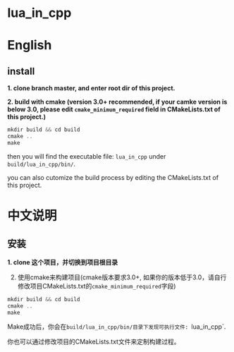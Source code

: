 # lua_in_cpp

# English

## install

**1. clone branch master, and enter root dir of this project.**

**2. build with cmake (version 3.0+ recommended, if your camke version is below 3.0, please edit `cmake_minimum_required` field in CMakeLists.txt of this project.)**

```c++
mkdir build && cd build
cmake ..
make
```

then you will find the executable file: `lua_in_cpp` under `build/lua_in_cpp/bin/`.

you can also cutomize the build process by editing the CMakeLists.txt of this project.

# 中文说明

## 安装

**1. clone 这个项目，并切换到项目根目录**

2. 使用cmake来构建项目(cmake版本要求3.0+, 如果你的版本低于3.0，请自行修改项目CMakeLists.txt的`cmake_minimum_required`字段)

```c++
mkdir build && cd build
cmake ..
make
```

Make成功后，你会在`build/lua_in_cpp/bin/目录下发现可执行文件: `lua_in_cpp`.

你也可以通过修改项目的CMakeLists.txt文件来定制构建过程。

